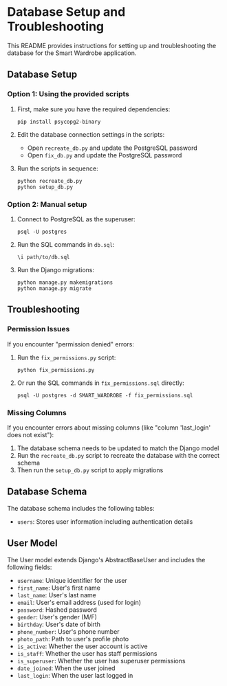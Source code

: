 # Database Setup and Troubleshooting

This README provides instructions for setting up and troubleshooting the database for the Smart Wardrobe application.

## Database Setup

### Option 1: Using the provided scripts

1. First, make sure you have the required dependencies:
   ```
   pip install psycopg2-binary
   ```

2. Edit the database connection settings in the scripts:
   - Open `recreate_db.py` and update the PostgreSQL password
   - Open `fix_db.py` and update the PostgreSQL password

3. Run the scripts in sequence:
   ```
   python recreate_db.py
   python setup_db.py
   ```

### Option 2: Manual setup

1. Connect to PostgreSQL as the superuser:
   ```
   psql -U postgres
   ```

2. Run the SQL commands in `db.sql`:
   ```
   \i path/to/db.sql
   ```

3. Run the Django migrations:
   ```
   python manage.py makemigrations
   python manage.py migrate
   ```

## Troubleshooting

### Permission Issues

If you encounter "permission denied" errors:

1. Run the `fix_permissions.py` script:
   ```
   python fix_permissions.py
   ```

2. Or run the SQL commands in `fix_permissions.sql` directly:
   ```
   psql -U postgres -d SMART_WARDROBE -f fix_permissions.sql
   ```

### Missing Columns

If you encounter errors about missing columns (like "column 'last_login' does not exist"):

1. The database schema needs to be updated to match the Django model
2. Run the `recreate_db.py` script to recreate the database with the correct schema
3. Then run the `setup_db.py` script to apply migrations

## Database Schema

The database schema includes the following tables:

- `users`: Stores user information including authentication details

## User Model

The User model extends Django's AbstractBaseUser and includes the following fields:

- `username`: Unique identifier for the user
- `first_name`: User's first name
- `last_name`: User's last name
- `email`: User's email address (used for login)
- `password`: Hashed password
- `gender`: User's gender (M/F)
- `birthday`: User's date of birth
- `phone_number`: User's phone number
- `photo_path`: Path to user's profile photo
- `is_active`: Whether the user account is active
- `is_staff`: Whether the user has staff permissions
- `is_superuser`: Whether the user has superuser permissions
- `date_joined`: When the user joined
- `last_login`: When the user last logged in 